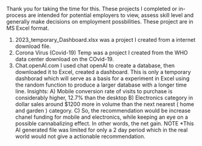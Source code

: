Thank you for taking the time for this. These projects I completed or in-process are intended for potential employers to view, assess skill level and generally make decisions on employment possbilities. These project are in MS Excel format. 
1) 2023_temporary_Dashboard.xlsx was a project I created from a internet download file. 
2) Corona Virus (Covid-19) Temp was a project I created from the WHO data center download on the COvid-19.
3) Chat.openAI.com I used chat openAI to create a database, then downloaded it to Excel, created a dashboard. This is only a temporary dashborad which will serve as a basis for a experiment in Excel using the random function to produce a larger database with a longer time line. Insights: A) Mobile conversion rate of visits to purchase is considerably higher, 12.7% than the desktop B) Electronics category in dollar sales around $1200 more in volume than the next nearest ( home and garden ) category. C) So, the recommendation would be increase chanel funding for mobile and electronics, while keeping an eye on a possible cannabalizing effect. In other words, the net gain.  NOTE *This AI generated file was limited for only a 2 day period which in the real world would not give a actionable recommendation.   
